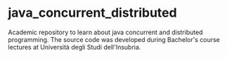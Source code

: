 # java_concurrent_distributed
Academic repository to learn about java concurrent and distributed programming. The source code was developed during Bachelor's course lectures at Università degli Studi dell'Insubria.

